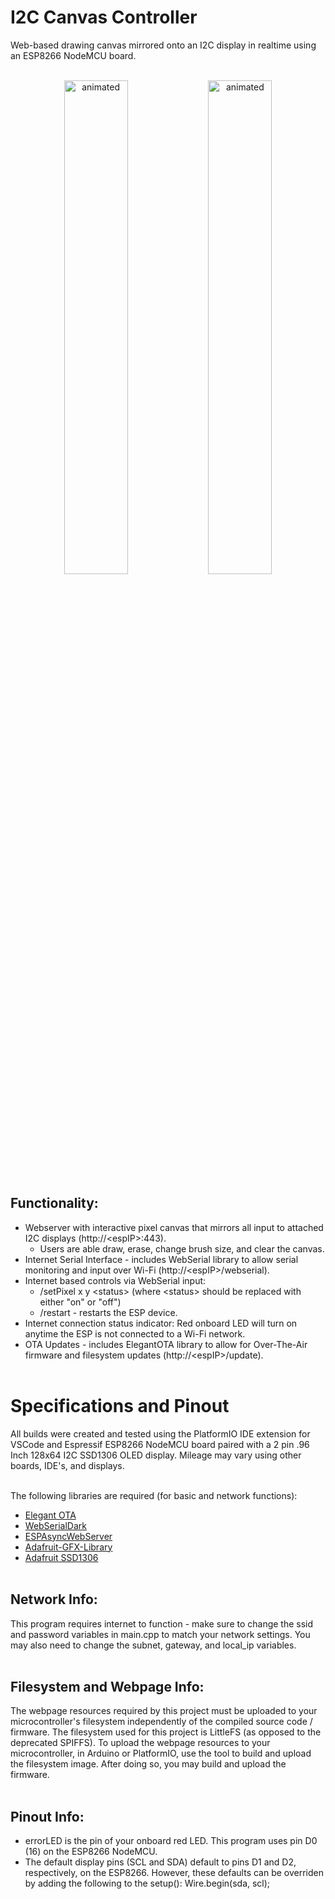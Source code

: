 # I2C Canvas Controller
Web-based drawing canvas mirrored onto an I2C display in realtime using an ESP8266 NodeMCU board.    <br><br>    
<p align="center" float="left">
  <img src="webPage.gif" alt="animated" width="45%"/>
  <img src="display.gif" alt="animated" width="45%"/>
</p>        

## Functionality:
* Webserver with interactive pixel canvas that mirrors all input to attached I2C displays (http://\<espIP\>:443).
  * Users are able draw, erase, change brush size, and clear the canvas.
* Internet Serial Interface - includes WebSerial library to allow serial monitoring and input over Wi-Fi (http://\<espIP\>/webserial).
* Internet based controls via WebSerial input:
    * /setPixel x y \<status\> (where \<status\> should be replaced with either "on" or "off")
    * /restart - restarts the ESP device.
* Internet connection status indicator: Red onboard LED will turn on anytime the ESP is not connected to a Wi-Fi network.
* OTA Updates - includes ElegantOTA library to allow for Over-The-Air firmware and filesystem updates (http://\<espIP\>/update).    <br><br>

# Specifications and Pinout
All builds were created and tested using the PlatformIO IDE extension for VSCode and Espressif ESP8266 NodeMCU board paired with a 2 pin .96 Inch 128x64 I2C SSD1306 OLED display. Mileage may vary using other boards, IDE's, and displays.    <br><br>    

The following libraries are required (for basic and network functions):
* [Elegant OTA](https://github.com/ayushsharma82/ElegantOTA)
* [WebSerialDark](https://github.com/mwdle/WebSerialDark)
* [ESPAsyncWebServer](https://github.com/me-no-dev/ESPAsyncWebServer)    
* [Adafruit-GFX-Library](https://github.com/adafruit/Adafruit-GFX-Library)    
* [Adafruit SSD1306](https://github.com/adafruit/Adafruit_SSD1306)    <br><br>

## Network Info:
This program requires internet to function - make sure to change the ssid and password variables in main.cpp to match your network settings. You may also need to change the subnet, gateway, and local_ip variables.    <br><br>

## Filesystem and Webpage Info:
The webpage resources required by this project must be uploaded to your microcontroller's filesystem independently of the compiled source code / firmware.
The filesystem used for this project is LittleFS (as opposed to the deprecated SPIFFS).
To upload the webpage resources to your microcontroller, in Arduino or PlatformIO, use the tool to build and upload the filesystem image. After doing so, you may build and upload the firmware.    <br><br>

## Pinout Info:
* errorLED is the pin of your onboard red LED. This program uses pin D0 (16) on the ESP8266 NodeMCU.    
* The default display pins (SCL and SDA) default to pins D1 and D2, respectively, on the ESP8266. However, these defaults can be overriden by adding the following to the setup(): Wire.begin(sda, scl);    <br><br>

